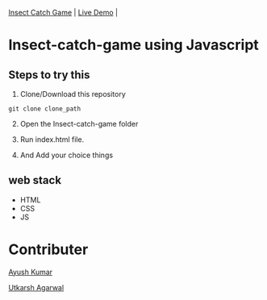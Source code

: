  [Insect Catch Game](https://github.com/Ayush7614/Hacking-Scripts/tree/main/Javascript/Insect-catch-game)                         | [Live Demo](https://50projects50days.com/projects/insect-catch-game/)             |


# Insect-catch-game using Javascript

## Steps to try this

1. Clone/Download this repository
```
git clone clone_path

```
2. Open the Insect-catch-game folder

3. Run index.html file.

4. And Add your choice things

## web stack
- HTML
- CSS
- JS

# Contributer
[Ayush Kumar](https://github.com/Ayush7614)

[Utkarsh Agarwal](https://github.com/Utkarsh-Agarwal-585)

